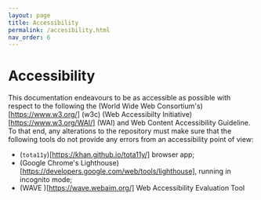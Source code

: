 ```yaml
---
layout: page
title: Accessibility
permalink: /accesibility.html
nav_order: 6
---
```



Accessibility
=============

This documentation endeavours to be as accessible as possible with respect to 
the following the (World Wide Web Consortium's)[https://www.w3.org/] (w3c) (Web
Accessibilty Initiative)[https://www.w3.org/WAI/] (WAI) and Web Content
Accessibility Guideline. To that end, any alterations to the
repository must make sure that the following tools do not provide any errors
from an accessibility point of view:
* (`tota11y`)[https://khan.github.io/tota11y/] browser app;
* (Google Chrome's Lighthouse)[https://developers.google.com/web/tools/lighthouse],
  running in incognito mode;
* (WAVE )[https://wave.webaim.org/] Web Accessibility Evaluation Tool

